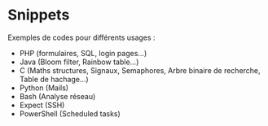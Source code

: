 # Snippets

Exemples de codes pour différents usages :
* PHP (formulaires, SQL, login pages...)
* Java (Bloom filter, Rainbow table...)
* C (Maths structures, Signaux, Semaphores, Arbre binaire de recherche, Table de hachage...)
* Python (Mails)
* Bash (Analyse réseau)
* Expect (SSH)
* PowerShell (Scheduled tasks)